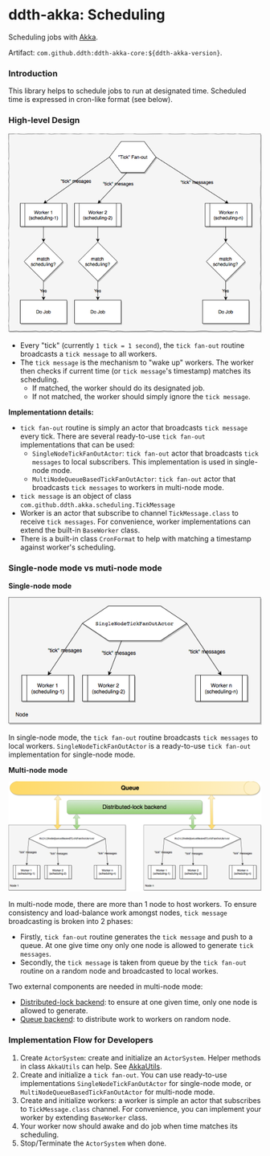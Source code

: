 # ddth-akka: Scheduling

Scheduling jobs with [Akka](https://akka.io).

Artifact: `com.github.ddth:ddth-akka-core:${ddth-akka-version}`.

### Introduction

This library helps to schedule jobs to run at designated time.
Scheduled time is expressed in cron-like format (see below).


### High-level Design

![High-level design](docs/imgs/scheduling-high-level.png)

- Every "tick" (currently `1 tick = 1 second`), the `tick fan-out` routine broadcasts a `tick message` to all workers.
- The `tick message` is the mechanism to "wake up" workers. The worker then checks if current time (or `tick message`'s timestamp) matches its scheduling.
  - If matched, the worker should do its designated job.
  - If not matched, the worker should simply ignore the `tick message`.

**Implementationn details:**

- `tick fan-out` routine is simply an actor that broadcasts `tick message` every tick.
There are several ready-to-use `tick fan-out` implementations that can be used:
  - `SingleNodeTickFanOutActor`: `tick fan-out` actor that broadcasts `tick messages` to local subscribers. This implementation is used in single-node mode.
  - `MultiNodeQueueBasedTickFanOutActor`: `tick fan-out` actor that broadcasts `tick messages` to workers  in multi-node mode.
- `tick message` is an object of class `com.github.ddth.akka.scheduling.TickMessage`
- Worker is an actor that subscribe to channel `TickMessage.class` to receive `tick messages`. For convenience, worker implementations can extend the built-in `BaseWorker` class.
- There is a built-in class `CronFormat` to help with matching a timestamp against worker's scheduling.


### Single-node mode vs muti-node mode

**Single-node mode**

![Single-node mode](docs/imgs/scheduling-single-node.png)

In single-node mode, the `tick fan-out` routine broadcasts `tick messages` to local workers. 
`SingleNodeTickFanOutActor` is a ready-to-use `tick fan-out` implementation for single-node mode.

**Multi-node mode**

![Multi-node mode](docs/imgs/scheduling-multi-node.png)

In multi-node mode, there are more than 1 node to host workers.
To ensure consistency and load-balance work amongst nodes, `tick message` broadcasting is broken into 2 phases:
- Firstly, `tick fan-out` routine generates the `tick message` and push to a queue. At one give time ony only one node is allowed to generate `tick messages`.
- Secondly, the `tick message` is taken from queue by the `tick fan-out` routine on a random node and broadcasted to local workes.

Two external components are needed in multi-node mode:

- [Distributed-lock backend](https://github.com/DDTH/ddth-dlock/): to ensure at one given time, only one node is allowed to generate.
- [Queue backend](https://github.com/DDTH/ddth-queue/): to distribute work to workers on random node.


### Implementation Flow for Developers

1. Create `ActorSystem`: create and initialize an `ActorSystem`. Helper methods in class `AkkaUtils` can help. See [AkkaUtils](AkkaUtils.md).
2. Create and initialize a `tick fan-out`. You can use ready-to-use implementations `SingleNodeTickFanOutActor` for single-node mode, or `MultiNodeQueueBasedTickFanOutActor` for multi-node mode.
3. Create and initialize workers: a worker is simple an actor that subscribes to `TickMessage.class` channel. For convenience, you can implement your worker by extending `BaseWorker` class.
4. Your worker now should awake and do job when time matches its scheduling.
5. Stop/Terminate the `ActorSystem` when done.
